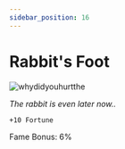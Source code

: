```yaml
---
sidebar_position: 16
---
```


# Rabbit's Foot

![whydidyouhurtthe](http://i.imgur.com/qRKsXbJ.png)

<i>The rabbit is even later now..</i>

    +10 Fortune
    
Fame Bonus: 6%
